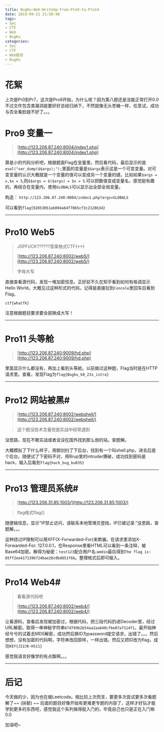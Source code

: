 ```yaml
---
title: BugKu-Web-WriteUp-From-Pro9-to-Pro14
date: 2019-09-21 21:50:48
tags:
- Sec
- CTF
- Web
- BugKu
categories:
- Sec
- CTF
- Web题目
- BugKu
---
```

# 花絮 #
上次是Pr0到Pr7，这次是Pro9开始，为什么呢？因为第八题还是没能正常打开0.0 不过文件包含类漏洞是要好好总结归纳下，不然就像无头苍蝇一样，任意试，成功与否全看脸就不好了。。。
# Pro9  变量一 #
> [http://123.206.87.240:8004/index1.php](http://123.206.87.240:8004/index1.php)

算是小的代码分析吧，根据题面Flag在变量里。然后看代码，最后显示的是`eval("var_dump($$args);");`里面的变量是`$$args`表示这是一个可变变量。对可变变量的认识大概就是一个变量的值可以变成另一个变量的键。比如如果`$args = x,$x = 5`,则`$$args = $($args) = $x = 5`.可以把数值变成变量名，感觉挺有趣的。再结合在变量内，使用`GLOBALS`可以显示出全部全局变量。

构造：
`http://123.206.87.240:8004/index1.php?args=GLOBALS`

可以看到`flag{92853051ab894a64f7865cf3c2128b34}`


----------

# Pro10 Web5  #

>JSPFUCK??????答案格式CTF{**}
>
> [http://123.206.87.240:8002/web5/](http://123.206.87.240:8002/web5/)
> 
> 字母大写



<!-- more -->
直接查看源代码，发现一堆加密信息。正好前不久在知乎看到如何有格调显示Hello World。大概见过这种形式的代码，记得是直接拉到`Concole`里回车后看到Flag。

    ctf{whatfk}
注意根据题目要求要全部换成大写！


----------

# Pro11 头等舱 #
> [http://123.206.87.240:9009/hd.php](http://123.206.87.240:9009/hd.php)

里面显示什么都没有，再加上看到头等舱。以前做过这种题，Flag当时是在HTTP请求里。查看，发现Flag为`flag{Bugku_k8_23s_istra}`


----------
# Pro12 网站被黑#
> [http://123.206.87.240:8002/webshell/](http://123.206.87.240:8002/webshell/)

> 这个题没技术含量但是实战中经常遇到

没思路，现在不敢实战或者说没在国外找到那么弱的站。查题解。

大概模拟了下什么样子，用御剑扫了下后台，找到有一个叫shell.php，进去后是个后台。随便试了下密码不对，用Brup里的intruder爆破，成功找到密码是hack，输入后看到`flag{hack_bug_ku035}`

----------
# Pro13 管理员系统#
> [http://123.206.31.85:1003/](http://123.206.31.85:1003/)

> flag格式flag{}

随便输信息，显示"IP禁止访问，请联系本地管理员登陆，IP已被记录."没思路，查题解。。。

这种绕过IP限制可以用XFF(X-Forwarded-For)来欺骗。在请求里添加X-Forwarded-For: 127.0.0.1，在Response里看HTML可以看到一条注释，被Base64加密。解得为秘密：`test123`配合用户名:`amdin`最后得到`The flag is: 85ff2ee4171396724bae20c0bd851f6b`。整理格式后即可输入。


----------
# Pro14  Web4#
> 看看源代码吧
> 
> [http://123.206.87.240:8002/web4/](http://123.206.87.240:8002/web4/)

让看源码，查看后发现被加密过，根据代码，把三段代码扔进Decoder里，经过URL解密。取得一串神秘字符串`67d709b2b54aa2aa648cf6e87a7114f1`，最开始神经兮兮的试着去MD5解密，成功然后换ID为password提交请求，出错了。。。然后想想，没有加密的代码啊，字符串改回原样，一样出错。然后又把ID改为flag，成功`KEY{J22JK-HS11}`

感觉我语言好像学的有点飘啊。。。


----------
# 后记 #

今天做的少，因为也在做Leetcode。相比较上次而言，要更多次尝试更多次看题解了~~ (扶额) ~~ 后面的题目好像开始有更难更专题的内容了，这样才好玩才能学到更多的东西吧，感觉我这个系列做得挺入门的，毕竟自己也只是正在入门嘛0.0

加油吧~